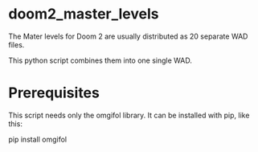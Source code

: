 # doom2_master_levels
The Mater levels for Doom 2 are usually distributed as 20 separate WAD files.

This python script combines them into one single WAD.

# Prerequisites
This script needs only the omgifol library. It can be installed with pip, like this:

pip install omgifol
